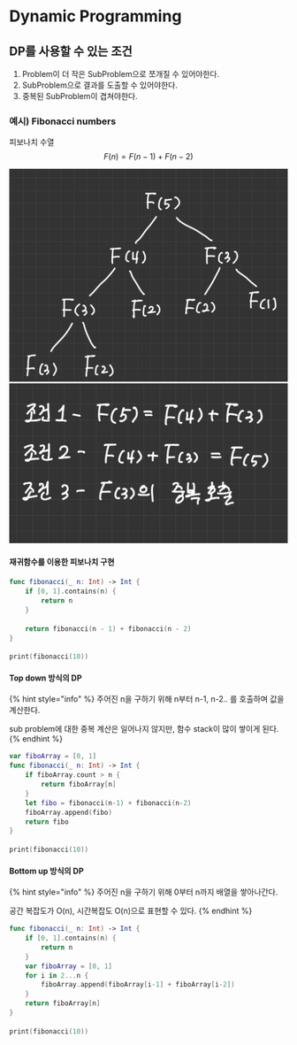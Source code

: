 # Dynamic Programming

## DP를 사용할 수 있는 조건

1. Problem이 더 작은 SubProblem으로 쪼개질 수 있어야한다.
2. SubProblem으로 결과를 도출할 수 있어야한다.
3. 중복된 SubProblem이 겹쳐야한다.

### 예시) Fibonacci numbers

피보나치 수열 $$F(n) = F(n-1) + F(n-2)$$

![](<../.gitbook/assets/image (2).png>)<img src="../.gitbook/assets/image.png" alt="" data-size="original">

#### 재귀함수를 이용한 피보나치 구현

```swift
func fibonacci(_ n: Int) -> Int {
    if [0, 1].contains(n) {
        return n
    }
    
    return fibonacci(n - 1) + fibonacci(n - 2)
}

print(fibonacci(10))
```

#### Top down 방식의 DP

{% hint style="info" %}
주어진 n을 구하기 위해 n부터 n-1, n-2.. 를 호출하며 값을 계산한다.

sub problem에 대한 중복 계산은 일어나지 않지만, 함수 stack이 많이 쌓이게 된다.
{% endhint %}

```swift
var fiboArray = [0, 1]
func fibonacci(_ n: Int) -> Int {
    if fiboArray.count > n {
        return fiboArray[n]
    }
    let fibo = fibonacci(n-1) + fibonacci(n-2)
    fiboArray.append(fibo)
    return fibo
}

print(fibonacci(10))
```

#### Bottom up 방식의 DP

{% hint style="info" %}
주어진 n을 구하기 위해 0부터 n까지 배열을 쌓아나간다.

공간 복잡도가 O(n), 시간복잡도 O(n)으로 표현할 수 있다.
{% endhint %}

```swift
func fibonacci(_ n: Int) -> Int {
    if [0, 1].contains(n) {
        return n
    }
    var fiboArray = [0, 1]
    for i in 2...n {
        fiboArray.append(fiboArray[i-1] + fiboArray[i-2])
    }
    return fiboArray[n]
}

print(fibonacci(10))
```
